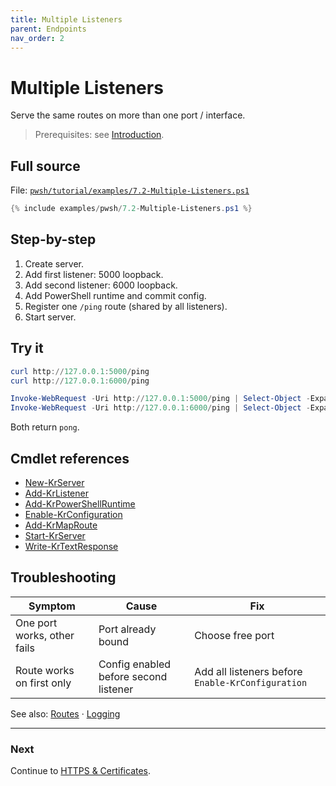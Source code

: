 ```yaml
---
title: Multiple Listeners
parent: Endpoints
nav_order: 2
---
```


# Multiple Listeners

Serve the same routes on more than one port / interface.

> Prerequisites: see [Introduction][Introduction].

## Full source

File: [`pwsh/tutorial/examples/7.2-Multiple-Listeners.ps1`][7.2-Multiple-Listeners.ps1]

```powershell
{% include examples/pwsh/7.2-Multiple-Listeners.ps1 %}
```

## Step-by-step

1. Create server.
2. Add first listener: 5000 loopback.
3. Add second listener: 6000 loopback.
4. Add PowerShell runtime and commit config.
5. Register one `/ping` route (shared by all listeners).
6. Start server.

## Try it

```powershell
curl http://127.0.0.1:5000/ping
curl http://127.0.0.1:6000/ping

Invoke-WebRequest -Uri http://127.0.0.1:5000/ping | Select-Object -ExpandProperty Content
Invoke-WebRequest -Uri http://127.0.0.1:6000/ping | Select-Object -ExpandProperty Content
```

Both return `pong`.

## Cmdlet references

- [New-KrServer][New-KrServer]
- [Add-KrListener][Add-KrListener]
- [Add-KrPowerShellRuntime][Add-KrPowerShellRuntime]
- [Enable-KrConfiguration][Enable-KrConfiguration]
- [Add-KrMapRoute][Add-KrMapRoute]
- [Start-KrServer][Start-KrServer]
- [Write-KrTextResponse][Write-KrTextResponse]

## Troubleshooting

| Symptom | Cause | Fix |
|---------|-------|-----|
| One port works, other fails | Port already bound | Choose free port |
| Route works on first only | Config enabled before second listener | Add all listeners before `Enable-KrConfiguration` |

See also: [Routes](../2.routes/index) · [Logging](../5.logging/index)

---

### Next

Continue to [HTTPS & Certificates](./3.Https).

[7.2-Multiple-Listeners.ps1]: /pwsh/tutorial/examples/7.2-Multiple-Listeners.ps1
[New-KrServer]: /pwsh/cmdlets/New-KrServer
[Add-KrListener]: /pwsh/cmdlets/Add-KrListener
[Add-KrPowerShellRuntime]: /pwsh/cmdlets/Add-KrPowerShellRuntime
[Enable-KrConfiguration]: /pwsh/cmdlets/Enable-KrConfiguration
[Add-KrMapRoute]: /pwsh/cmdlets/Add-KrMapRoute
[Start-KrServer]: /pwsh/cmdlets/Start-KrServer
[Write-KrTextResponse]: /pwsh/cmdlets/Write-KrTextResponse
[Introduction]: ../1.introduction/index#prerequisites
